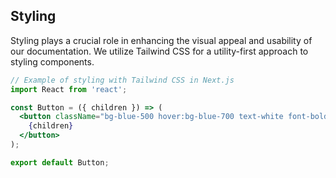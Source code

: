 
## Styling
Styling plays a crucial role in enhancing the visual appeal and usability of our documentation. We utilize Tailwind CSS for a utility-first approach to styling components.
```jsx
// Example of styling with Tailwind CSS in Next.js
import React from 'react';

const Button = ({ children }) => (
  <button className="bg-blue-500 hover:bg-blue-700 text-white font-bold py-2 px-4 rounded">
    {children}
  </button>
);

export default Button;

```